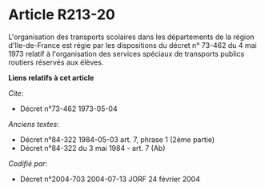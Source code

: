 # Article R213-20

L'organisation des transports scolaires dans les départements de la région d'Ile-de-France est régie par les dispositions du
décret n° 73-462 du 4 mai 1973 relatif à l'organisation des services spéciaux de transports publics routiers réservés aux
élèves.

**Liens relatifs à cet article**

_Cite_:

  - Décret n°73-462 1973-05-04

_Anciens textes_:

  - Décret n°84-322 1984-05-03 art. 7, phrase 1 (2ème partie)
  - Décret n°84-322 du 3 mai 1984 - art. 7 (Ab)

_Codifié par_:

  - Décret n°2004-703 2004-07-13 JORF 24 février 2004
